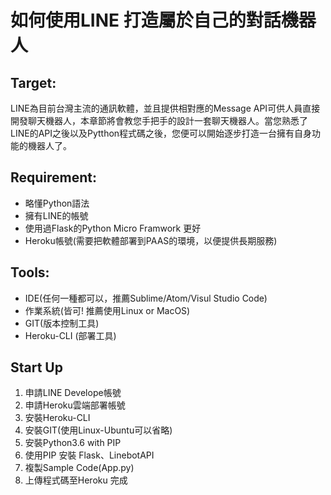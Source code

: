 # 如何使用LINE 打造屬於自己的對話機器人

## Target:  
LINE為目前台灣主流的通訊軟體，並且提供相對應的Message API可供人員直接開發聊天機器人，本章節將會教您手把手的設計一套聊天機器人。當您熟悉了LINE的API之後以及Pytthon程式碼之後，您便可以開始逐步打造一台擁有自身功能的機器人了。

## Requirement:

 - 略懂Python語法
 -  擁有LINE的帳號 
 - 使用過Flask的Python Micro Framwork 更好
 - Heroku帳號(需要把軟體部署到PAAS的環境，以便提供長期服務)

## Tools:

 - IDE(任何一種都可以，推薦Sublime/Atom/Visul Studio Code) 
 - 作業系統(皆可! 推薦使用Linux or MacOS) 
 - GIT(版本控制工具) 
 - Heroku-CLI (部署工具)

## Start Up

 1. 申請LINE Develope帳號 
 2. 申請Heroku雲端部署帳號 
 3. 安裝Heroku-CLI
 4. 安裝GIT(使用Linux-Ubuntu可以省略) 
 5. 安裝Python3.6 with PIP 
 6. 使用PIP 安裝 Flask、LinebotAPI 
 7. 複製Sample Code(App.py) 
 8. 上傳程式碼至Heroku 完成